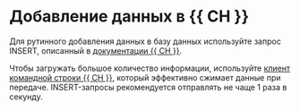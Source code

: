 # Добавление данных в {{ CH }}

Для рутинного добавления данных в базу данных используйте запрос INSERT, описанный в [документации {{ CH }}](https://clickhouse.yandex/docs/ru/query_language/queries/#insert).

Чтобы загружать большое количество информации, используйте [клиент командной строки {{ CH }}](https://clickhouse.yandex/docs/ru/interfaces/cli/), который эффективно сжимает данные при передаче. INSERT-запросы рекомендуется отправлять не чаще 1 раза в секунду.
